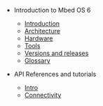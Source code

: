 - Introduction to Mbed OS 6

    - [Introduction](introduction)
    - [Architecture](arch_for_intro)
    - [Hardware](hardware)
    - [Tools](introduction)
    - [Versions and releases](introduction/release_process.md)
    - [Glossary](introduction/terms)

- API References and tutorials

    - [Intro](api/api)
    - [Connectivity](api/connectivity)

